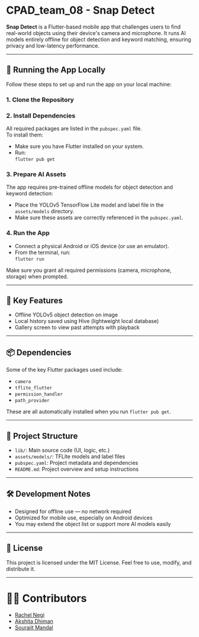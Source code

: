 # CPAD_team_08 - Snap Detect

**Snap Detect** is a Flutter-based mobile app that challenges users to find real-world objects using their device's camera and microphone. It runs AI models entirely offline for object detection and keyword matching, ensuring privacy and low-latency performance.

---

## 🚀 Running the App Locally

Follow these steps to set up and run the app on your local machine:

### 1. Clone the Repository

### 2. Install Dependencies

All required packages are listed in the `pubspec.yaml` file.  
To install them:

- Make sure you have Flutter installed on your system.
- Run:  
  `flutter pub get`

### 3. Prepare AI Assets

The app requires pre-trained offline models for object detection and keyword detection:

- Place the YOLOv5 TensorFlow Lite model and label file in the `assets/models` directory.
- Make sure these assets are correctly referenced in the `pubspec.yaml`.

### 4. Run the App

- Connect a physical Android or iOS device (or use an emulator).
- From the terminal, run:  
  `flutter run`

Make sure you grant all required permissions (camera, microphone, storage) when prompted.

---

## 🧩 Key Features

- Offline YOLOv5 object detection on image
- Local history saved using Hive (lightweight local database)
- Gallery screen to view past attempts with playback

---

## 📦 Dependencies

Some of the key Flutter packages used include:

- `camera`
- `tflite_flutter`
- `permission_handler`
- `path_provider`

These are all automatically installed when you run `flutter pub get`.

---

## 📁 Project Structure

- `lib/`: Main source code (UI, logic, etc.)
- `assets/models/`: TFLite models and label files
- `pubspec.yaml`: Project metadata and dependencies
- `README.md`: Project overview and setup instructions

---

## 🛠 Development Notes

- Designed for offline use — no network required
- Optimized for mobile use, especially on Android devices
- You may extend the object list or support more AI models easily

---

## 📜 License

This project is licensed under the MIT License. Feel free to use, modify, and distribute it.

---

# 👨‍💻 Contributors

- [Rachel Negi](https://github.com/RachelNegi)
- [Akshita Dhiman](https://github.com/AkshitaDhim)
- [Sourajit Mandal](https://github.com/Sourajit-812)

